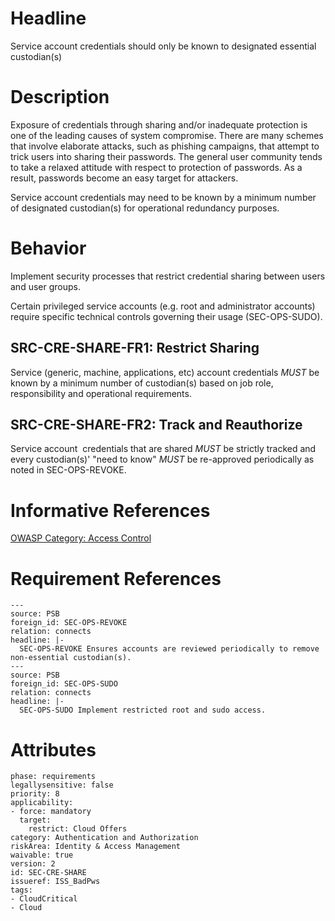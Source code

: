 # Headline

Service account credentials should only be known to designated essential custodian(s)

# Description

Exposure of credentials through sharing and/or inadequate protection is one of the leading causes of system compromise. There are many schemes that involve elaborate attacks, such as phishing campaigns, that attempt to trick users into sharing their passwords. The general user community tends to take a relaxed attitude with respect to protection of passwords. As a result, passwords become an easy target for attackers.

Service account credentials may need to be known by a minimum number of designated custodian(s) for operational redundancy purposes.

# Behavior

Implement security processes that restrict credential sharing between users and user groups.

Certain privileged service accounts (e.g. root and administrator accounts) require specific technical controls governing their usage
(SEC-OPS-SUDO).

## SRC-CRE-SHARE-FR1:  Restrict Sharing

Service (generic, machine, applications, etc) account credentials _MUST_ be known by a minimum number of custodian(s) based on job role, responsibility and operational requirements.

## SRC-CRE-SHARE-FR2:  Track and Reauthorize 

Service account  credentials that are shared _MUST_ be strictly tracked and every custodian(s)' "need to know" _MUST_ be re-approved periodically as noted in SEC-OPS-REVOKE.

# Informative References

[OWASP Category: Access Control](https://www.owasp.org/index.php/Category:Access_Control)

# Requirement References

    ---
    source: PSB
    foreign_id: SEC-OPS-REVOKE
    relation: connects
    headline: |-
      SEC-OPS-REVOKE Ensures accounts are reviewed periodically to remove non-essential custodian(s).
    ---
    source: PSB
    foreign_id: SEC-OPS-SUDO
    relation: connects
    headline: |-
      SEC-OPS-SUDO Implement restricted root and sudo access.

# Attributes

    phase: requirements
    legallysensitive: false
    priority: 8
    applicability:
    - force: mandatory
      target:
        restrict: Cloud Offers
    category: Authentication and Authorization
    riskArea: Identity & Access Management
    waivable: true
    version: 2
    id: SEC-CRE-SHARE
    issueref: ISS_BadPws
    tags:
    - CloudCritical
    - Cloud
